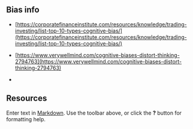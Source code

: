 ## Bias info

- [https://corporatefinanceinstitute.com/resources/knowledge/trading-investing/list-top-10-types-cognitive-bias/](https://corporatefinanceinstitute.com/resources/knowledge/trading-investing/list-top-10-types-cognitive-bias/)

- [https://www.verywellmind.com/cognitive-biases-distort-thinking-2794763](https://www.verywellmind.com/cognitive-biases-distort-thinking-2794763)

- [](https://corporatefinanceinstitute.com/resources/knowledge/trading-investing/list-top-10-types-cognitive-bias/)


## Resources
Enter text in [Markdown](http://daringfireball.net/projects/markdown/). Use the toolbar above, or click the **?** button for formatting help.



